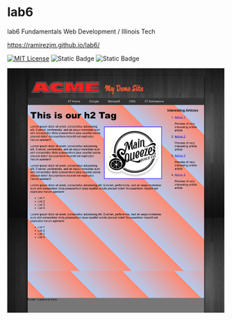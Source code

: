 # lab6
lab6 Fundamentals Web Development / Illinois Tech

https://ramirezjm.github.io/lab6/

[![MIT License](https://img.shields.io/badge/License-MIT-green.svg)](https://choosealicense.com/licenses/mit/)
![Static Badge](https://img.shields.io/badge/HTML5-%23f06529)
![Static Badge](https://img.shields.io/badge/CSS3-%232965f1)

<div>
  <img src="./images/screenshot.jpg" width=500>
</div>

